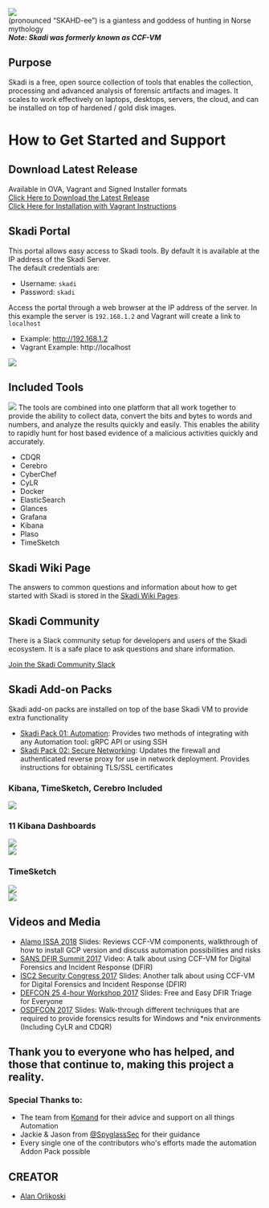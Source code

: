 
![](/objects/images/skadi_header.jpg?)  
(pronounced “SKAHD-ee”) is a giantess and goddess of hunting in Norse mythology  
_**Note: Skadi was formerly known as CCF-VM**_  

## Purpose
Skadi is a free, open source collection of tools that enables the collection, processing and advanced analysis of forensic artifacts and images. It scales to work effectively on laptops, desktops, servers, the cloud, and can be installed on top of hardened / gold disk images.   

# How to Get Started and Support
## Download Latest Release
Available in OVA, Vagrant and Signed Installer formats  
[Click Here to Download the Latest Release](https://github.com/orlikoski/Skadi/releases/latest)  
[Click Here for Installation with Vagrant Instructions](https://github.com/orlikoski/Skadi/wiki/Installation-with-Vagrant-Instructions)

## Skadi Portal
This portal allows easy access to Skadi tools. By default it is available at the IP address of the Skadi Server.  
The default credentials are:  
- Username: `skadi`  
- Password: `skadi`  

Access the portal through a web browser at the IP address of the server. In this example the server is `192.168.1.2` and Vagrant will create a link to `localhost`  
- Example: http://192.168.1.2  
- Vagrant Example: http://localhost  

![](/objects/images/skadi_portal.jpg?)

## Included Tools
![](/objects/images/skadi_tools.jpg?)
The tools are combined into one platform that all work together to provide the ability to collect data, convert the bits and bytes to words and numbers, and analyze the results quickly and easily. This enables the ability to rapidly hunt for host based evidence of a malicious activities quickly and accurately.  
 - CDQR  
 - Cerebro  
 - CyberChef
 - CyLR  
 - Docker  
 - ElasticSearch
 - Glances
 - Grafana
 - Kibana
 - Plaso  
 - TimeSketch

## Skadi Wiki Page
The answers to common questions and information about how to get started with Skadi is stored in the [Skadi Wiki Pages](https://github.com/orlikoski/skadi/wiki).

## Skadi Community
There is a Slack community setup for developers and users of the Skadi ecosystem. It is a safe place to ask questions and share information.  

[Join the Skadi Community Slack](http://skadicommunity.herokuapp.com/)


## Skadi Add-on Packs  
Skadi add-on packs are installed on top of the base Skadi VM to provide extra functionality  
*  [Skadi Pack 01: Automation](https://github.com/orlikoski/Skadi/wiki/Skadi-Pack-01:-Automation): Provides two methods of integrating with any Automation tool: gRPC API or using SSH  
*  [Skadi Pack 02: Secure Networking](https://github.com/orlikoski/Skadi/wiki/Skadi-Pack-02:-Secure-Networking): Updates the firewall and authenticated reverse proxy for use in network deployment. Provides instructions for obtaining TLS/SSL certificates  

### Kibana, TimeSketch, Cerebro Included
  ![](/objects/images/desk_tools.jpg?)  

### 11 Kibana Dashboards  
  ![](/objects/images/kib_dash01.JPG?)  
  ![](/objects/images/kib_dash02.JPG?)  

### TimeSketch
  ![](/objects/images/ts_shot02.JPG?)  
  ![](/objects/images/ts_shot01.JPG?)  

## Videos and Media
*  [Alamo ISSA 2018](https://docs.google.com/presentation/d/1Rl_wF9mUDOkPlbHiWAt-hOiJ-_X8WzTsRfgyYQi9t6M/edit?usp=sharing) Slides: Reviews CCF-VM components, walkthrough of how to install GCP version and discuss automation possibilities and risks
*  [SANS DFIR Summit 2017](https://www.youtube.com/watch?v=f5B4bngftP8) Video: A talk about using CCF-VM for Digital Forensics and Incident Response (DFIR)
*  [ISC2 Security Congress 2017](https://drive.google.com/file/d/0B5z7g7P2BWJAckUxbUJWVVZzNDQ/view?usp=sharing) Slides: Another talk about using CCF-VM for Digital Forensics and Incident Response (DFIR)
*  [DEFCON 25 4-hour Workshop 2017](https://media.defcon.org/DEF%20CON%2025/DEF%20CON%2025%20workshops/DEFCON-25-Workshop-Alan-Orlikoski-and-Dan-M-Free-and-Easy-DFIR-Triage-for-Everyone.pdf) Slides: Free and Easy DFIR Triage for Everyone
*  [OSDFCON 2017](http://www.osdfcon.org/presentations/2017/Asif-Matadar_Rapid-Incident-Response.pdf) Slides: Walk-through different techniques that are required to provide forensics results for Windows and *nix environments (Including CyLR and CDQR)

## Thank you to everyone who has helped, and those that continue to, making this project a reality.

### Special Thanks to:
 - The team from [Komand](https://www.komand.com/) for their advice and support on all things Automation
 - Jackie & Jason from [@SpyglassSec](https://twitter.com/SpyglassSec) for their guidance
 - Every single one of the contributors who's efforts made the automation Addon Pack possible  

## CREATOR  
* [Alan Orlikoski](https://github.com/orlikoski)
